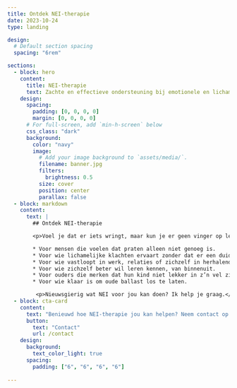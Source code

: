 ```yaml
---
title: Ontdek NEI-therapie
date: 2023-10-24
type: landing

design:
  # Default section spacing
  spacing: "6rem"

sections:
  - block: hero
    content:
      title: NEI-therapie
      text: Zachte en effectieve ondersteuning bij emotionele en lichamelijke klachten
    design:
      spacing:
        padding: [0, 0, 0, 0]
        margin: [0, 0, 0, 0]
      # For full-screen, add `min-h-screen` below
      css_class: "dark"
      background:
        color: "navy"
        image:
          # Add your image background to `assets/media/`.
          filename: banner.jpg
          filters:
            brightness: 0.5
          size: cover
          position: center
          parallax: false
  - block: markdown
    content:
      text: |
        ## Ontdek NEI-therapie

        <p>Voel je dat er iets wringt, maar kun je er geen vinger op leggen? NEI-therapie helpt je naar de kern.</p>

        * Voor mensen die voelen dat praten alleen niet genoeg is.
        * Voor wie lichamelijke klachten ervaart zonder dat er een duidelijke oorzaak is te vinden.
        * Voor wie vastloopt in werk, relaties of zichzelf in herhalende patronen en wil begrijpen waarom.
        * Voor wie zichzelf beter wil leren kennen, van binnenuit.
        * Voor ouders die merken dat hun kind niet lekker in z’n vel zit.
        * Voor wie klaar is om oude ballast los te laten.

         <p>Nieuwsgierig wat NEI voor jou kan doen? Ik help je graag.</p>
  - block: cta-card
    content:
      text: "Benieuwd hoe NEI-therapie jou kan helpen? Neem contact op!"
      button:
        text: "Contact"
        url: /contact
    design:
      background:
        text_color_light: true
      spacing:
        padding: ["6", "6", "6", "6"]                   
       
---
```

